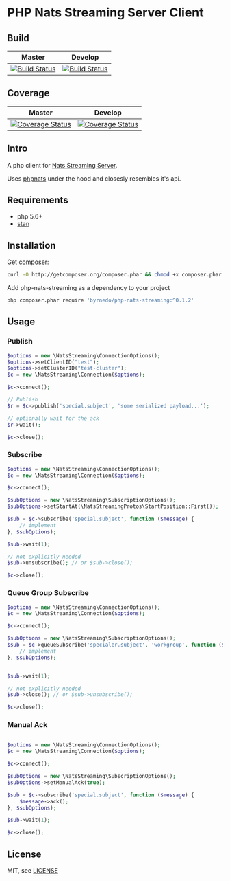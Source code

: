 # PHP Nats Streaming Server Client

## Build

| Master  | Develop |
| ------------- | ------------- |
| [![Build Status](https://travis-ci.org/byrnedo/php-nats-streaming.svg?branch=master)](https://travis-ci.org/byrnedo/php-nats-streaming)  | [![Build Status](https://travis-ci.org/byrnedo/php-nats-streaming.svg?branch=develop)](https://travis-ci.org/byrnedo/php-nats-streaming)  |

## Coverage

| Master  | Develop |
| ------------- | ------------- |
| [![Coverage Status](https://coveralls.io/repos/github/byrnedo/php-nats-streaming/badge.svg?branch=master)](https://coveralls.io/github/byrnedo/php-nats-streaming?branch=master)  | [![Coverage Status](https://coveralls.io/repos/github/byrnedo/php-nats-streaming/badge.svg?branch=develop)](https://coveralls.io/github/byrnedo/php-nats-streaming?branch=develop)  |



## Intro

A php client for [Nats Streaming Server](https://nats.io/documentation/streaming/nats-streaming-intro/).


Uses [phpnats](https://github.com/repejota/phpnats) under the hood and closesly resembles it's api.


## Requirements

* php 5.6+
* [stan](https://github.com/nats-io/nats-streaming-server)


## Installation

Get [composer](https://getcomposer.org/):
```bash
curl -O http://getcomposer.org/composer.phar && chmod +x composer.phar
```

Add php-nats-streaming as a dependency to your project

```bash
php composer.phar require 'byrnedo/php-nats-streaming:^0.1.2'
```

## Usage

### Publish
```php
$options = new \NatsStreaming\ConnectionOptions();
$options->setClientID("test");
$options->setClusterID("test-cluster");
$c = new \NatsStreaming\Connection($options);

$c->connect();

// Publish
$r = $c->publish('special.subject', 'some serialized payload...');

// optionally wait for the ack
$r->wait();

$c->close();

```
### Subscribe
```php
$options = new \NatsStreaming\ConnectionOptions();
$c = new \NatsStreaming\Connection($options);

$c->connect();

$subOptions = new \NatsStreaming\SubscriptionOptions();
$subOptions->setStartAt(\NatsStreamingProtos\StartPosition::First());

$sub = $c->subscribe('special.subject', function ($message) {
    // implement
}, $subOptions);

$sub->wait(1);

// not explicitly needed
$sub->unsubscribe(); // or $sub->close();

$c->close();

```
### Queue Group Subscribe
```php
$options = new \NatsStreaming\ConnectionOptions();
$c = new \NatsStreaming\Connection($options);

$c->connect();

$subOptions = new \NatsStreaming\SubscriptionOptions();
$sub = $c->queueSubscribe('specialer.subject', 'workgroup', function ($message) {
    // implement
}, $subOptions);


$sub->wait(1);

// not explicitly needed
$sub->close(); // or $sub->unsubscribe();

$c->close();

```

### Manual Ack
```php

$options = new \NatsStreaming\ConnectionOptions();
$c = new \NatsStreaming\Connection($options);

$c->connect();

$subOptions = new \NatsStreaming\SubscriptionOptions();
$subOptions->setManualAck(true);

$sub = $c->subscribe('special.subject', function ($message) {
    $message->ack();
}, $subOptions);

$sub->wait(1);

$c->close();

```

## License

MIT, see [LICENSE](LICENSE)


